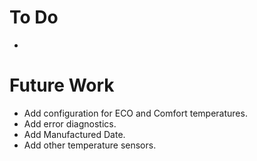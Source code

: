 # To Do

- 

# Future Work
- Add configuration for ECO and Comfort temperatures.
- Add error diagnostics.
- Add Manufactured Date.
- Add other temperature sensors.